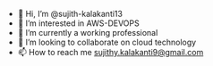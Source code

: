 - 👋 Hi, I’m @sujith-kalakanti13
- 👀 I’m interested in AWS-DEVOPS
- 🌱 I’m currently a working professional
- 💞️ I’m looking to collaborate on cloud technology
- 📫 How to reach me sujithy.kalakanti9@gmail.com

<!---
sujith-kalakanti13/sujith-kalakanti13 is a ✨ special ✨ repository because its `README.md` (this file) appears on your GitHub profile.
You can click the Preview link to take a look at your changes.
--->
